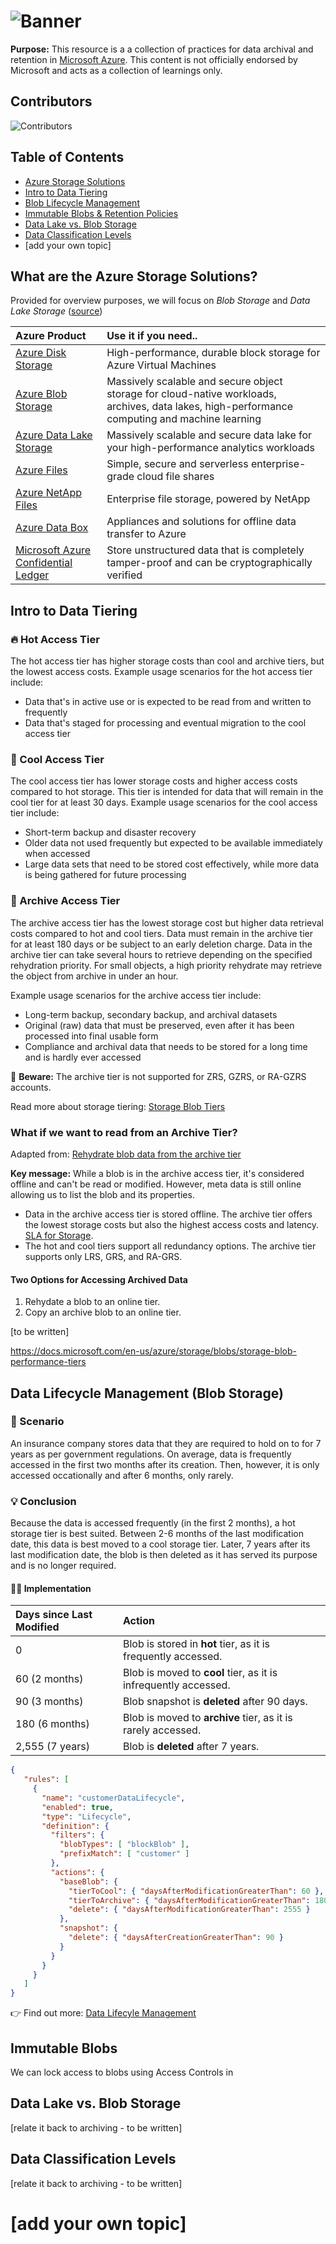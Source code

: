# ![Banner](https://i.imgur.com/VlHw3qp.png)

**Purpose:** This resource is a a collection of practices for data archival and retention in [Microsoft Azure](https://azure.microsoft.com). This content is not officially endorsed by Microsoft and acts as a collection of learnings only.

## Contributors
![Contributors](https://contrib.rocks/image?repo=olafwrieden/azure-data-archiving-practices)

## Table of Contents

- [Azure Storage Solutions](#)
- [Intro to Data Tiering](#)
- [Blob Lifecycle Management](#)
- [Immutable Blobs & Retention Policies](#)
- [Data Lake vs. Blob Storage](#)
- [Data Classification Levels](#)
- [add your own topic]

## What are the Azure Storage Solutions?

Provided for overview purposes, we will focus on *Blob Storage* and *Data Lake Storage* ([source](https://azure.microsoft.com/en-au/product-categories/storage/))

| Azure Product | Use it if you need.. |
|:--|:--|
| [Azure Disk Storage](https://azure.microsoft.com/en-au/services/storage/disks) | High-performance, durable block storage for Azure Virtual Machines |
| [Azure Blob Storage](https://azure.microsoft.com/en-au/services/storage/blobs) | Massively scalable and secure object storage for cloud-native workloads, archives, data lakes, high-performance computing and machine learning |
| [Azure Data Lake Storage](https://azure.microsoft.com/en-au/services/storage/data-lake-storage) | Massively scalable and secure data lake for your high-performance analytics workloads |
| [Azure Files](https://azure.microsoft.com/en-au/services/storage/files) | Simple, secure and serverless enterprise-grade cloud file shares |
| [Azure NetApp Files](https://azure.microsoft.com/en-au/services/netapp) | Enterprise file storage, powered by NetApp |
| [Azure Data Box](https://azure.microsoft.com/en-au/services/databox) | Appliances and solutions for offline data transfer to Azure​ |
| [Microsoft Azure Confidential Ledger](https://azure.microsoft.com/en-au/services/azure-confidential-ledger) | Store unstructured data that is completely tamper-proof and can be cryptographically verified |

## Intro to Data Tiering

### 🔥 Hot Access Tier

The hot access tier has higher storage costs than cool and archive tiers, but the lowest access costs. Example usage scenarios for the hot access tier include:

- Data that's in active use or is expected to be read from and written to frequently
- Data that's staged for processing and eventual migration to the cool access tier

### 🧊 Cool Access Tier

The cool access tier has lower storage costs and higher access costs compared to hot storage. This tier is intended for data that will remain in the cool tier for at least 30 days. Example usage scenarios for the cool access tier include:

- Short-term backup and disaster recovery
- Older data not used frequently but expected to be available immediately when accessed
- Large data sets that need to be stored cost effectively, while more data is being gathered for future processing

### 📁 Archive Access Tier

The archive access tier has the lowest storage cost but higher data retrieval costs compared to hot and cool tiers. Data must remain in the archive tier for at least 180 days or be subject to an early deletion charge. Data in the archive tier can take several hours to retrieve depending on the specified rehydration priority. For small objects, a high priority rehydrate may retrieve the object from archive in under an hour.

Example usage scenarios for the archive access tier include:

- Long-term backup, secondary backup, and archival datasets
- Original (raw) data that must be preserved, even after it has been processed into final usable form
- Compliance and archival data that needs to be stored for a long time and is hardly ever accessed

🚨 **Beware:** The archive tier is not supported for ZRS, GZRS, or RA-GZRS accounts.

Read more about storage tiering: [Storage Blob Tiers](https://docs.microsoft.com/en-us/azure/storage/blobs/storage-blob-storage-tiers)

### What if we want to read from an Archive Tier?

Adapted from: [Rehydrate blob data from the archive tier](https://docs.microsoft.com/en-us/azure/storage/blobs/storage-blob-rehydration)

**Key message:** While a blob is in the archive access tier, it's considered offline and can't be read or modified. However, meta data is still online allowing us to list the blob and its properties.

- Data in the archive access tier is stored offline. The archive tier offers the lowest storage costs but also the highest access costs and latency. [SLA for Storage](https://azure.microsoft.com/support/legal/sla/storage/v1_5/).
- The hot and cool tiers support all redundancy options. The archive tier supports only LRS, GRS, and RA-GRS.

#### Two Options for Accessing Archived Data

1. Rehydate a blob to an online tier.
2. Copy an archive blob to an online tier.

[to be written]

https://docs.microsoft.com/en-us/azure/storage/blobs/storage-blob-performance-tiers

## Data Lifecycle Management (Blob Storage)

### 🤔 Scenario

An insurance company stores data that they are required to hold on to for 7 years as per government regulations. On average, data is frequently accessed in the first two months after its creation. Then, however, it is only accessed occationally and after 6 months, only rarely.

### 💡 Conclusion

Because the data is accessed frequently (in the first 2 months), a hot storage tier is best suited. Between 2-6 months of the last modification date, this data is best moved to a cool storage tier. Later, 7 years after its last modification date, the blob is then deleted as it has served its purpose and is no longer required.

#### 💪🏻 Implementation

| Days since Last Modified       | Action     |
| :------------- | :---------- |
| 0 | Blob is stored in **hot** tier, as it is frequently accessed. |
| 60 (2 months) | Blob is moved to **cool** tier, as it is infrequently accessed. |
| 90 (3 months) | Blob snapshot is **deleted** after 90 days. |
| 180 (6 months) | Blob is moved to **archive** tier, as it is rarely accessed. |
| 2,555 (7 years) | Blob is **deleted** after 7 years. |

```json
{
   "rules": [
     {
       "name": "customerDataLifecycle",
       "enabled": true,
       "type": "Lifecycle",
       "definition": {
         "filters": {
           "blobTypes": [ "blockBlob" ],
           "prefixMatch": [ "customer" ]
         },
         "actions": {
           "baseBlob": {
             "tierToCool": { "daysAfterModificationGreaterThan": 60 },
             "tierToArchive": { "daysAfterModificationGreaterThan": 180 },
             "delete": { "daysAfterModificationGreaterThan": 2555 }
           },
           "snapshot": {
             "delete": { "daysAfterCreationGreaterThan": 90 }
           }
         }
       }
     }
   ]
}
```

👉 Find out more: [Data Lifecyle Management](https://azure.microsoft.com/en-us/blog/azure-blob-storage-lifecycle-management-now-generally-available/)
## Immutable Blobs

We can lock access to blobs using Access Controls in

## Data Lake vs. Blob Storage

[relate it back to archiving - to be written]
## Data Classification Levels

[relate it back to archiving - to be written]

# [add your own topic]
